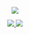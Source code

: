 
<!--
**FrizzleFur/FrizzleFur** is a ✨ _special_ ✨ repository because its `README.md` (this file) appears on your GitHub profile.

Here are some ideas to get you started:

- 🔭 I’m currently working on ...
- 🌱 I’m currently learning ...
- 👯 I’m looking to collaborate on ...
- 🤔 I’m looking for help with ...
- 💬 Ask me about ...
- 📫 How to reach me: ...
- 😄 Pronouns: ...
- ⚡ Fun fact: ...
-->


<p align="center">
  <a href="https://github.com/FrizzleFur">
    <img src="https://github-readme-stats.vercel.app/api?username=FrizzleFur&count_private=true&show_icons=true&hide=contribs&include_all_commits=true&theme=vue" />
  </a>
</p>

<p align="center">
  <a href="https://michaelMaoMao.github.io">
    <img src="https://img.shields.io/badge/🌱%20博客-MichaelMao-brightness.svg" />
  </a>
  <a href="https://github.com/FrizzleFur">
    <img src="https://komarev.com/ghpvc/?username=FrizzleFur&color=brightgreen&label=👁%20Views" />
  </a>  
</p>

[GitHub Profile Views Counter]: https://github.com/antonkomarev/github-profile-views-counter

